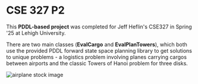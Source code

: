 # CSE 327 P2

This **PDDL-based project** was completed for Jeff Heflin's CSE327 in Spring '25 at Lehigh University.

There are two main classes (**EvalCargo** and **EvalPlanTowers**), which both use the provided PDDL forward state space planning library to get solutions to unique problems - a logistics problem involving planes carrying cargos between airports and the classic Towers of Hanoi problem for three disks.

![airplane stock image](https://images.pexels.com/photos/11257740/pexels-photo-11257740.jpeg?auto=compress&cs=tinysrgb&w=1260&h=750&dpr=2)

